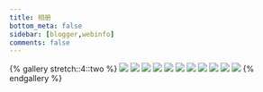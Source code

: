 ```yaml
---
title: 相册
bottom_meta: false
sidebar: [blogger,webinfo]
comments: false
---
```

{% gallery stretch::4::two %}
![](https://i0.hdslb.com/bfs/album/f5e9bce527177f139340259c8688a17296c8795c.webp)
![](https://i0.hdslb.com/bfs/album/40725929f9d07b3fa742dd932347172af2b1cc43.webp)
![](https://i0.hdslb.com/bfs/album/08ef0ec9de013f505b68847247af9e83d73d01c1.webp)
![](https://i0.hdslb.com/bfs/album/eb493baa2cb6e0ed109619d90fc7a1c603714c6a.webp)
![](https://i0.hdslb.com/bfs/album/621d019a300a32c98b8b48bd4de6c3f966172df9.webp)
![](https://i0.hdslb.com/bfs/album/e65cbe54c1b60cc3c77d44cee54b11d64397a7ea.webp)
![](https://i0.hdslb.com/bfs/album/5031a742db956f988aac39008dcf3b2f0d843dec.webp)
![](https://i0.hdslb.com/bfs/album/f1eed0cd551333ef0876f22297d32ebd80d79f38.webp)
![](https://i0.hdslb.com/bfs/album/e6c79a6e54ba081f59d85070e71f8d13a5aaf750.webp)
![](https://i0.hdslb.com/bfs/album/11ead9deb7482ca579a69a2ed8cbb854e9d6895e.webp)
![](https://i0.hdslb.com/bfs/album/95000b4a09876f613ce18a14cb1a6a5bed88ff6c.webp)
{% endgallery %}